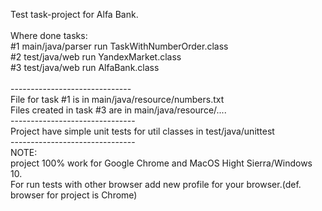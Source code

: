 Test task-project for Alfa Bank.<br>
<br>
Where done tasks:<br>
#1 main/java/parser run TaskWithNumberOrder.class<br>
#2 test/java/web run YandexMarket.class<br>
#3 test/java/web run AlfaBank.class<br>
<br>
------------------------------<br>
File for task #1 is in main/java/resource/numbers.txt<br>
Files created in task #3 are in main/java/resource/....<br>
-------------------------------<br>
Project have simple unit tests for util classes in test/java/unittest<br>
-------------------------------<br>
NOTE:<br>
project 100% work for Google Chrome and MacOS Hight Sierra/Windows 10.<br>
For run tests with other browser add new profile for your browser.(def. browser for project is Chrome)<br>
